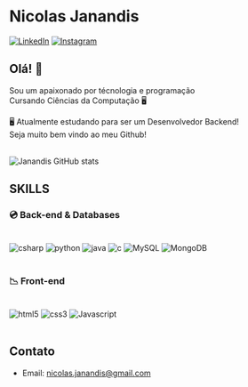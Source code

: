 
# **Nicolas Janandis**
[![LinkedIn](https://img.shields.io/badge/LinkedIn-0077B5?style=for-the-badge&logo=linkedin&logoColor=white)](https://www.linkedin.com/in/nicolas-janandis-a25576224/)
[![Instagram](https://img.shields.io/badge/Instagram-E4405F?style=for-the-badge&logo=instagram&logoColor=white)](https://www.instagram.com/nicolasjnds/)

## **Olá!** 👋

Sou um apaixonado por técnologia e programação<br> 
Cursando Ciências da Computação 🖥️


🖥️   Atualmente estudando para ser um Desenvolvedor Backend!<br>
Seja muito bem vindo ao meu Github!

<br>![Janandis GitHub stats](https://github-readme-stats.vercel.app/api?username=devjanandis&show_icons=true&theme=onedark)

## SKILLS


### 💿 **Back-end & Databases**
<div class="Back" style "display: inline_block"><br/>
<img align="center" alt="csharp" src="https://img.shields.io/badge/C%23-239120?style=for-the-badge&logo=c-sharp&logoColor=white">
<img align="center" alt="python" src="https://img.shields.io/badge/Python-3776AB?style=for-the-badge&logo=python&logoColor=white">
<img align="center" alt="java" src="https://img.shields.io/badge/Java-ED8B00?style=for-the-badge&logo=openjdk&logoColor=white">
<img align="center" alt="c" src="https://img.shields.io/badge/C-00599C?style=for-the-badge&logo=c&logoColor=white">
<img align="center" alt="MySQL" src="https://img.shields.io/badge/MySQL-00000F?style=for-the-badge&logo=mysql&logoColor=white">
<img align="center" alt="MongoDB" src=https://img.shields.io/badge/MongoDB-4EA94B?style=for-the-badge&logo=mongodb&logoColor=white>
</div><br>

### 📉 **Front-end**<br>
<div class="Front" style "display: inline_block"><br>
<img align="center" alt="html5" src="https://img.shields.io/badge/HTML5-E34F26?style=for-the-badge&logo=html5&logoColor=white">
<img align="center" alt="css3" src="https://img.shields.io/badge/CSS3-1572B6?style=for-the-badge&logo=css3&logoColor=white">
<img align="center" alt="Javascript" src="https://img.shields.io/badge/JavaScript-323330?style=for-the-badge&logo=javascript&logoColor=F7DF1E">
</div><br>

## Contato

- Email: nicolas.janandis@gmail.com
